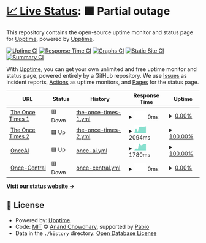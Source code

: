 # [📈 Live Status](https://demo.upptime.js.org): <!--live status--> **🟧 Partial outage**

This repository contains the open-source uptime monitor and status page for [Upptime](https://upptime.js.org), powered by [Upptime](https://github.com/upptime/upptime).

[![Uptime CI](https://github.com/musicamatics/the-once-times-uptime/workflows/Uptime%20CI/badge.svg)](https://github.com/musicamatics/the-once-times-uptime/actions?query=workflow%3A%22Uptime+CI%22)
[![Response Time CI](https://github.com/musicamatics/the-once-times-uptime/workflows/Response%20Time%20CI/badge.svg)](https://github.com/musicamatics/the-once-times-uptime/actions?query=workflow%3A%22Response+Time+CI%22)
[![Graphs CI](https://github.com/musicamatics/the-once-times-uptime/workflows/Graphs%20CI/badge.svg)](https://github.com/musicamatics/the-once-times-uptime/actions?query=workflow%3A%22Graphs+CI%22)
[![Static Site CI](https://github.com/musicamatics/the-once-times-uptime/workflows/Static%20Site%20CI/badge.svg)](https://github.com/musicamatics/the-once-times-uptime/actions?query=workflow%3A%22Static+Site+CI%22)
[![Summary CI](https://github.com/musicamatics/the-once-times-uptime/workflows/Summary%20CI/badge.svg)](https://github.com/musicamatics/the-once-times-uptime/actions?query=workflow%3A%22Summary+CI%22)

With [Upptime](https://upptime.js.org), you can get your own unlimited and free uptime monitor and status page, powered entirely by a GitHub repository. We use [Issues](https://github.com/upptime/upptime/issues) as incident reports, [Actions](https://github.com/musicamatics/the-once-times-uptime/actions) as uptime monitors, and [Pages](https://demo.upptime.js.org) for the status page.

<!--start: status pages-->
<!-- This summary is generated by Upptime (https://github.com/upptime/upptime) -->
<!-- Do not edit this manually, your changes will be overwritten -->
<!-- prettier-ignore -->
| URL | Status | History | Response Time | Uptime |
| --- | ------ | ------- | ------------- | ------ |
| <img alt="" src="https://icons.duckduckgo.com/ip3/times.ionce.xyz.ico" height="13"> [The Once Times 1](https://times.ionce.xyz/) | 🟥 Down | [the-once-times-1.yml](https://github.com/Musicamatics/the-once-times-uptime/commits/HEAD/history/the-once-times-1.yml) | <details><summary><img alt="Response time graph" src="./graphs/the-once-times-1/response-time-week.png" height="20"> 0ms</summary><br><a href="https://musicamatics.github.io/the-once-times-uptime/history/the-once-times-1"><img alt="Response time 1250" src="https://img.shields.io/endpoint?url=https%3A%2F%2Fraw.githubusercontent.com%2FMusicamatics%2Fthe-once-times-uptime%2FHEAD%2Fapi%2Fthe-once-times-1%2Fresponse-time.json"></a><br><a href="https://musicamatics.github.io/the-once-times-uptime/history/the-once-times-1"><img alt="24-hour response time 0" src="https://img.shields.io/endpoint?url=https%3A%2F%2Fraw.githubusercontent.com%2FMusicamatics%2Fthe-once-times-uptime%2FHEAD%2Fapi%2Fthe-once-times-1%2Fresponse-time-day.json"></a><br><a href="https://musicamatics.github.io/the-once-times-uptime/history/the-once-times-1"><img alt="7-day response time 0" src="https://img.shields.io/endpoint?url=https%3A%2F%2Fraw.githubusercontent.com%2FMusicamatics%2Fthe-once-times-uptime%2FHEAD%2Fapi%2Fthe-once-times-1%2Fresponse-time-week.json"></a><br><a href="https://musicamatics.github.io/the-once-times-uptime/history/the-once-times-1"><img alt="30-day response time 0" src="https://img.shields.io/endpoint?url=https%3A%2F%2Fraw.githubusercontent.com%2FMusicamatics%2Fthe-once-times-uptime%2FHEAD%2Fapi%2Fthe-once-times-1%2Fresponse-time-month.json"></a><br><a href="https://musicamatics.github.io/the-once-times-uptime/history/the-once-times-1"><img alt="1-year response time 1250" src="https://img.shields.io/endpoint?url=https%3A%2F%2Fraw.githubusercontent.com%2FMusicamatics%2Fthe-once-times-uptime%2FHEAD%2Fapi%2Fthe-once-times-1%2Fresponse-time-year.json"></a></details> | <details><summary><a href="https://musicamatics.github.io/the-once-times-uptime/history/the-once-times-1">0.00%</a></summary><a href="https://musicamatics.github.io/the-once-times-uptime/history/the-once-times-1"><img alt="All-time uptime 57.58%" src="https://img.shields.io/endpoint?url=https%3A%2F%2Fraw.githubusercontent.com%2FMusicamatics%2Fthe-once-times-uptime%2FHEAD%2Fapi%2Fthe-once-times-1%2Fuptime.json"></a><br><a href="https://musicamatics.github.io/the-once-times-uptime/history/the-once-times-1"><img alt="24-hour uptime 0.00%" src="https://img.shields.io/endpoint?url=https%3A%2F%2Fraw.githubusercontent.com%2FMusicamatics%2Fthe-once-times-uptime%2FHEAD%2Fapi%2Fthe-once-times-1%2Fuptime-day.json"></a><br><a href="https://musicamatics.github.io/the-once-times-uptime/history/the-once-times-1"><img alt="7-day uptime 0.00%" src="https://img.shields.io/endpoint?url=https%3A%2F%2Fraw.githubusercontent.com%2FMusicamatics%2Fthe-once-times-uptime%2FHEAD%2Fapi%2Fthe-once-times-1%2Fuptime-week.json"></a><br><a href="https://musicamatics.github.io/the-once-times-uptime/history/the-once-times-1"><img alt="30-day uptime 0.00%" src="https://img.shields.io/endpoint?url=https%3A%2F%2Fraw.githubusercontent.com%2FMusicamatics%2Fthe-once-times-uptime%2FHEAD%2Fapi%2Fthe-once-times-1%2Fuptime-month.json"></a><br><a href="https://musicamatics.github.io/the-once-times-uptime/history/the-once-times-1"><img alt="1-year uptime 57.58%" src="https://img.shields.io/endpoint?url=https%3A%2F%2Fraw.githubusercontent.com%2FMusicamatics%2Fthe-once-times-uptime%2FHEAD%2Fapi%2Fthe-once-times-1%2Fuptime-year.json"></a></details>
| <img alt="" src="https://icons.duckduckgo.com/ip3/the-once-times.vercel.app.ico" height="13"> [The Once Times 2](https://the-once-times.vercel.app/) | 🟩 Up | [the-once-times-2.yml](https://github.com/Musicamatics/the-once-times-uptime/commits/HEAD/history/the-once-times-2.yml) | <details><summary><img alt="Response time graph" src="./graphs/the-once-times-2/response-time-week.png" height="20"> 2094ms</summary><br><a href="https://musicamatics.github.io/the-once-times-uptime/history/the-once-times-2"><img alt="Response time 1465" src="https://img.shields.io/endpoint?url=https%3A%2F%2Fraw.githubusercontent.com%2FMusicamatics%2Fthe-once-times-uptime%2FHEAD%2Fapi%2Fthe-once-times-2%2Fresponse-time.json"></a><br><a href="https://musicamatics.github.io/the-once-times-uptime/history/the-once-times-2"><img alt="24-hour response time 2597" src="https://img.shields.io/endpoint?url=https%3A%2F%2Fraw.githubusercontent.com%2FMusicamatics%2Fthe-once-times-uptime%2FHEAD%2Fapi%2Fthe-once-times-2%2Fresponse-time-day.json"></a><br><a href="https://musicamatics.github.io/the-once-times-uptime/history/the-once-times-2"><img alt="7-day response time 2094" src="https://img.shields.io/endpoint?url=https%3A%2F%2Fraw.githubusercontent.com%2FMusicamatics%2Fthe-once-times-uptime%2FHEAD%2Fapi%2Fthe-once-times-2%2Fresponse-time-week.json"></a><br><a href="https://musicamatics.github.io/the-once-times-uptime/history/the-once-times-2"><img alt="30-day response time 2314" src="https://img.shields.io/endpoint?url=https%3A%2F%2Fraw.githubusercontent.com%2FMusicamatics%2Fthe-once-times-uptime%2FHEAD%2Fapi%2Fthe-once-times-2%2Fresponse-time-month.json"></a><br><a href="https://musicamatics.github.io/the-once-times-uptime/history/the-once-times-2"><img alt="1-year response time 1465" src="https://img.shields.io/endpoint?url=https%3A%2F%2Fraw.githubusercontent.com%2FMusicamatics%2Fthe-once-times-uptime%2FHEAD%2Fapi%2Fthe-once-times-2%2Fresponse-time-year.json"></a></details> | <details><summary><a href="https://musicamatics.github.io/the-once-times-uptime/history/the-once-times-2">100.00%</a></summary><a href="https://musicamatics.github.io/the-once-times-uptime/history/the-once-times-2"><img alt="All-time uptime 99.91%" src="https://img.shields.io/endpoint?url=https%3A%2F%2Fraw.githubusercontent.com%2FMusicamatics%2Fthe-once-times-uptime%2FHEAD%2Fapi%2Fthe-once-times-2%2Fuptime.json"></a><br><a href="https://musicamatics.github.io/the-once-times-uptime/history/the-once-times-2"><img alt="24-hour uptime 100.00%" src="https://img.shields.io/endpoint?url=https%3A%2F%2Fraw.githubusercontent.com%2FMusicamatics%2Fthe-once-times-uptime%2FHEAD%2Fapi%2Fthe-once-times-2%2Fuptime-day.json"></a><br><a href="https://musicamatics.github.io/the-once-times-uptime/history/the-once-times-2"><img alt="7-day uptime 100.00%" src="https://img.shields.io/endpoint?url=https%3A%2F%2Fraw.githubusercontent.com%2FMusicamatics%2Fthe-once-times-uptime%2FHEAD%2Fapi%2Fthe-once-times-2%2Fuptime-week.json"></a><br><a href="https://musicamatics.github.io/the-once-times-uptime/history/the-once-times-2"><img alt="30-day uptime 100.00%" src="https://img.shields.io/endpoint?url=https%3A%2F%2Fraw.githubusercontent.com%2FMusicamatics%2Fthe-once-times-uptime%2FHEAD%2Fapi%2Fthe-once-times-2%2Fuptime-month.json"></a><br><a href="https://musicamatics.github.io/the-once-times-uptime/history/the-once-times-2"><img alt="1-year uptime 99.91%" src="https://img.shields.io/endpoint?url=https%3A%2F%2Fraw.githubusercontent.com%2FMusicamatics%2Fthe-once-times-uptime%2FHEAD%2Fapi%2Fthe-once-times-2%2Fuptime-year.json"></a></details>
| <img alt="" src="https://icons.duckduckgo.com/ip3/ai.ionce.me.ico" height="13"> [OnceAI](https://ai.ionce.me/) | 🟩 Up | [once-ai.yml](https://github.com/Musicamatics/the-once-times-uptime/commits/HEAD/history/once-ai.yml) | <details><summary><img alt="Response time graph" src="./graphs/once-ai/response-time-week.png" height="20"> 1780ms</summary><br><a href="https://musicamatics.github.io/the-once-times-uptime/history/once-ai"><img alt="Response time 1799" src="https://img.shields.io/endpoint?url=https%3A%2F%2Fraw.githubusercontent.com%2FMusicamatics%2Fthe-once-times-uptime%2FHEAD%2Fapi%2Fonce-ai%2Fresponse-time.json"></a><br><a href="https://musicamatics.github.io/the-once-times-uptime/history/once-ai"><img alt="24-hour response time 2410" src="https://img.shields.io/endpoint?url=https%3A%2F%2Fraw.githubusercontent.com%2FMusicamatics%2Fthe-once-times-uptime%2FHEAD%2Fapi%2Fonce-ai%2Fresponse-time-day.json"></a><br><a href="https://musicamatics.github.io/the-once-times-uptime/history/once-ai"><img alt="7-day response time 1780" src="https://img.shields.io/endpoint?url=https%3A%2F%2Fraw.githubusercontent.com%2FMusicamatics%2Fthe-once-times-uptime%2FHEAD%2Fapi%2Fonce-ai%2Fresponse-time-week.json"></a><br><a href="https://musicamatics.github.io/the-once-times-uptime/history/once-ai"><img alt="30-day response time 1965" src="https://img.shields.io/endpoint?url=https%3A%2F%2Fraw.githubusercontent.com%2FMusicamatics%2Fthe-once-times-uptime%2FHEAD%2Fapi%2Fonce-ai%2Fresponse-time-month.json"></a><br><a href="https://musicamatics.github.io/the-once-times-uptime/history/once-ai"><img alt="1-year response time 1799" src="https://img.shields.io/endpoint?url=https%3A%2F%2Fraw.githubusercontent.com%2FMusicamatics%2Fthe-once-times-uptime%2FHEAD%2Fapi%2Fonce-ai%2Fresponse-time-year.json"></a></details> | <details><summary><a href="https://musicamatics.github.io/the-once-times-uptime/history/once-ai">100.00%</a></summary><a href="https://musicamatics.github.io/the-once-times-uptime/history/once-ai"><img alt="All-time uptime 99.99%" src="https://img.shields.io/endpoint?url=https%3A%2F%2Fraw.githubusercontent.com%2FMusicamatics%2Fthe-once-times-uptime%2FHEAD%2Fapi%2Fonce-ai%2Fuptime.json"></a><br><a href="https://musicamatics.github.io/the-once-times-uptime/history/once-ai"><img alt="24-hour uptime 100.00%" src="https://img.shields.io/endpoint?url=https%3A%2F%2Fraw.githubusercontent.com%2FMusicamatics%2Fthe-once-times-uptime%2FHEAD%2Fapi%2Fonce-ai%2Fuptime-day.json"></a><br><a href="https://musicamatics.github.io/the-once-times-uptime/history/once-ai"><img alt="7-day uptime 100.00%" src="https://img.shields.io/endpoint?url=https%3A%2F%2Fraw.githubusercontent.com%2FMusicamatics%2Fthe-once-times-uptime%2FHEAD%2Fapi%2Fonce-ai%2Fuptime-week.json"></a><br><a href="https://musicamatics.github.io/the-once-times-uptime/history/once-ai"><img alt="30-day uptime 100.00%" src="https://img.shields.io/endpoint?url=https%3A%2F%2Fraw.githubusercontent.com%2FMusicamatics%2Fthe-once-times-uptime%2FHEAD%2Fapi%2Fonce-ai%2Fuptime-month.json"></a><br><a href="https://musicamatics.github.io/the-once-times-uptime/history/once-ai"><img alt="1-year uptime 99.99%" src="https://img.shields.io/endpoint?url=https%3A%2F%2Fraw.githubusercontent.com%2FMusicamatics%2Fthe-once-times-uptime%2FHEAD%2Fapi%2Fonce-ai%2Fuptime-year.json"></a></details>
| <img alt="" src="https://icons.duckduckgo.com/ip3/www.ionce.me.ico" height="13"> [Once-Central](https://www.ionce.me/) | 🟥 Down | [once-central.yml](https://github.com/Musicamatics/the-once-times-uptime/commits/HEAD/history/once-central.yml) | <details><summary><img alt="Response time graph" src="./graphs/once-central/response-time-week.png" height="20"> 0ms</summary><br><a href="https://musicamatics.github.io/the-once-times-uptime/history/once-central"><img alt="Response time 0" src="https://img.shields.io/endpoint?url=https%3A%2F%2Fraw.githubusercontent.com%2FMusicamatics%2Fthe-once-times-uptime%2FHEAD%2Fapi%2Fonce-central%2Fresponse-time.json"></a><br><a href="https://musicamatics.github.io/the-once-times-uptime/history/once-central"><img alt="24-hour response time 0" src="https://img.shields.io/endpoint?url=https%3A%2F%2Fraw.githubusercontent.com%2FMusicamatics%2Fthe-once-times-uptime%2FHEAD%2Fapi%2Fonce-central%2Fresponse-time-day.json"></a><br><a href="https://musicamatics.github.io/the-once-times-uptime/history/once-central"><img alt="7-day response time 0" src="https://img.shields.io/endpoint?url=https%3A%2F%2Fraw.githubusercontent.com%2FMusicamatics%2Fthe-once-times-uptime%2FHEAD%2Fapi%2Fonce-central%2Fresponse-time-week.json"></a><br><a href="https://musicamatics.github.io/the-once-times-uptime/history/once-central"><img alt="30-day response time 0" src="https://img.shields.io/endpoint?url=https%3A%2F%2Fraw.githubusercontent.com%2FMusicamatics%2Fthe-once-times-uptime%2FHEAD%2Fapi%2Fonce-central%2Fresponse-time-month.json"></a><br><a href="https://musicamatics.github.io/the-once-times-uptime/history/once-central"><img alt="1-year response time 0" src="https://img.shields.io/endpoint?url=https%3A%2F%2Fraw.githubusercontent.com%2FMusicamatics%2Fthe-once-times-uptime%2FHEAD%2Fapi%2Fonce-central%2Fresponse-time-year.json"></a></details> | <details><summary><a href="https://musicamatics.github.io/the-once-times-uptime/history/once-central">0.00%</a></summary><a href="https://musicamatics.github.io/the-once-times-uptime/history/once-central"><img alt="All-time uptime 0.00%" src="https://img.shields.io/endpoint?url=https%3A%2F%2Fraw.githubusercontent.com%2FMusicamatics%2Fthe-once-times-uptime%2FHEAD%2Fapi%2Fonce-central%2Fuptime.json"></a><br><a href="https://musicamatics.github.io/the-once-times-uptime/history/once-central"><img alt="24-hour uptime 0.00%" src="https://img.shields.io/endpoint?url=https%3A%2F%2Fraw.githubusercontent.com%2FMusicamatics%2Fthe-once-times-uptime%2FHEAD%2Fapi%2Fonce-central%2Fuptime-day.json"></a><br><a href="https://musicamatics.github.io/the-once-times-uptime/history/once-central"><img alt="7-day uptime 0.00%" src="https://img.shields.io/endpoint?url=https%3A%2F%2Fraw.githubusercontent.com%2FMusicamatics%2Fthe-once-times-uptime%2FHEAD%2Fapi%2Fonce-central%2Fuptime-week.json"></a><br><a href="https://musicamatics.github.io/the-once-times-uptime/history/once-central"><img alt="30-day uptime 0.00%" src="https://img.shields.io/endpoint?url=https%3A%2F%2Fraw.githubusercontent.com%2FMusicamatics%2Fthe-once-times-uptime%2FHEAD%2Fapi%2Fonce-central%2Fuptime-month.json"></a><br><a href="https://musicamatics.github.io/the-once-times-uptime/history/once-central"><img alt="1-year uptime 0.00%" src="https://img.shields.io/endpoint?url=https%3A%2F%2Fraw.githubusercontent.com%2FMusicamatics%2Fthe-once-times-uptime%2FHEAD%2Fapi%2Fonce-central%2Fuptime-year.json"></a></details>

<!--end: status pages-->

[**Visit our status website →**](https://demo.upptime.js.org)

## 📄 License

- Powered by: [Upptime](https://github.com/upptime/upptime)
- Code: [MIT](./LICENSE) © [Anand Chowdhary](https://anandchowdhary.com), supported by [Pabio](https://pabio.com)
- Data in the `./history` directory: [Open Database License](https://opendatacommons.org/licenses/odbl/1-0/)
